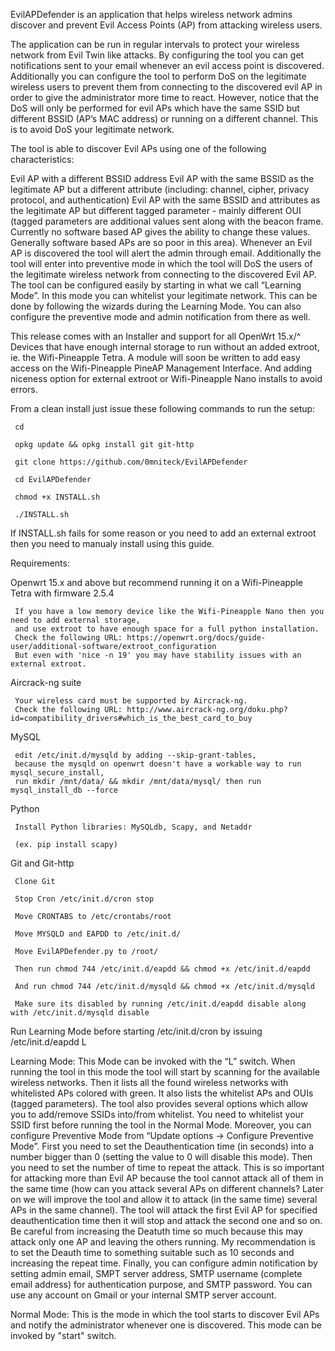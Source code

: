 EvilAPDefender is an application that helps wireless network admins discover and prevent Evil Access Points (AP) from attacking wireless users.

The application can be run in regular intervals to protect your wireless network from Evil Twin like attacks. By configuring the tool you can get notifications sent to your email whenever an evil access point is discovered. Additionally you can configure the tool to perform DoS on the legitimate wireless users to prevent them from connecting to the discovered evil AP in order to give the administrator more time to react. However, notice that the DoS will only be performed for evil APs which have the same SSID but different BSSID (AP’s MAC address) or running on a different channel. This is to avoid DoS your legitimate network.

The tool is able to discover Evil APs using one of the following characteristics:

Evil AP with a different BSSID address Evil AP with the same BSSID as the legitimate AP but a different attribute (including: channel, cipher, privacy protocol, and authentication) Evil AP with the same BSSID and attributes as the legitimate AP but different tagged parameter - mainly different OUI (tagged parameters are additional values sent along with the beacon frame. Currently no software based AP gives the ability to change these values. Generally software based APs are so poor in this area). Whenever an Evil AP is discovered the tool will alert the admin through email. Additionally the tool will enter into preventive mode in which the tool will DoS the users of the legitimate wireless network from connecting to the discovered Evil AP. The tool can be configured easily by starting in what we call “Learning Mode”. In this mode you can whitelist your legitimate network. This can be done by following the wizards during the Learning Mode. You can also configure the preventive mode and admin notification from there as well.

This release comes with an Installer and support for all OpenWrt 15.x/^ Devices that have enough internal storage to run without an added extroot, ie. the Wifi-Pineapple Tetra. A module will soon be written to add easy access on the Wifi-Pineapple PineAP Management Interface. And adding niceness option for external extroot or Wifi-Pineapple Nano installs to avoid errors.

From a clean install just issue these following commands to run the setup:

     cd

     opkg update && opkg install git git-http

     git clone https://github.com/0mniteck/EvilAPDefender

     cd EvilAPDefender

     chmod +x INSTALL.sh

     ./INSTALL.sh

If INSTALL.sh fails for some reason or you need to add an external extroot then you need to manualy install using this guide.

Requirements:

Openwrt 15.x and above but recommend running it on a Wifi-Pineapple Tetra with firmware 2.5.4

     If you have a low memory device like the Wifi-Pineapple Nano then you need to add external storage,
     and use extroot to have enough space for a full python installation.
     Check the following URL: https://openwrt.org/docs/guide-user/additional-software/extroot_configuration
     But even with 'nice -n 19' you may have stability issues with an external extroot.

Aircrack-ng suite

     Your wireless card must be supported by Aircrack-ng.
     Check the following URL: http://www.aircrack-ng.org/doku.php?id=compatibility_drivers#which_is_the_best_card_to_buy

MySQL

     edit /etc/init.d/mysqld by adding --skip-grant-tables,
     because the mysqld on openwrt doesn't have a workable way to run mysql_secure_install,
     run mkdir /mnt/data/ && mkdir /mnt/data/mysql/ then run mysql_install_db --force

Python

     Install Python libraries: MySQLdb, Scapy, and Netaddr

     (ex. pip install scapy)

Git and Git-http

     Clone Git

     Stop Cron /etc/init.d/cron stop

     Move CRONTABS to /etc/crontabs/root

     Move MYSQLD and EAPDD to /etc/init.d/

     Move EvilAPDefender.py to /root/

     Then run chmod 744 /etc/init.d/eapdd && chmod +x /etc/init.d/eapdd

     And run chmod 744 /etc/init.d/mysqld && chmod +x /etc/init.d/mysqld

     Make sure its disabled by running /etc/init.d/eapdd disable along with /etc/init.d/mysqld disable

Run Learning Mode before starting /etc/init.d/cron by issuing /etc/init.d/eapdd L

Learning Mode: This Mode can be invoked with the “L” switch. When running the tool in this mode the tool will start by scanning for the available wireless networks. Then it lists all the found wireless networks with whitelisted APs colored with green. It also lists the whitelist APs and OUIs (tagged parameters). The tool also provides several options which allow you to add/remove SSIDs into/from whitelist. You need to whitelist your SSID first before running the tool in the Normal Mode. Moreover, you can configure Preventive Mode from “Update options -> Configure Preventive Mode”. First you need to set the Deauthentication time (in seconds) into a number bigger than 0 (setting the value to 0 will disable this mode). Then you need to set the number of time to repeat the attack. This is so important for attacking more than Evil AP because the tool cannot attack all of them in the same time (how can you attack several APs on different channels? Later on we will improve the tool and allow it to attack (in the same time) several APs in the same channel). The tool will attack the first Evil AP for specified deauthentication time then it will stop and attack the second one and so on. Be careful from increasing the Deatuth time so much because this may attack only one AP and leaving the others running. My recommendation is to set the Deauth time to something suitable such as 10 seconds and increasing the repeat time. Finally, you can configure admin notification by setting admin email, SMPT server address, SMTP username (complete email address) for authentication purpose, and SMTP password. You can use any account on Gmail or your internal SMTP server account.

Normal Mode: This is the mode in which the tool starts to discover Evil APs and notify the administrator whenever one is discovered. This mode can be invoked by "start" switch.